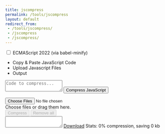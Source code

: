 ```yaml
---
title: jscompress
permalink: /tools/jscompress
layout: default
redirect_from:
 - /tools/jscompress/
 - /jscompress
 - /jscompress/
---
```


<main>
    <label class="use-ecmascript-next-label">
            <input type="checkbox" class="use-ecmascript-next"> ECMAScript <script type="text/javascript">document.write(new Date().getFullYear());</script>2022 (via babel-minify)
        </label>
    <ul class="tab-nav">
        <li data-tab="copyPaste" class="tab-nav-item active">Copy &amp; Paste JavaScript Code</li>
        <li data-tab="upload" class="tab-nav-item">Upload Javascript Files</li>
        <li data-tab="output" class="tab-nav-item">Output</li>
    </ul>
    <div class="tabs">
        <div class="tab-pane" id="copyPaste">
            <output class="error"></output>
            <form name="copyPasteForm">
                <textarea name="code" placeholder="Code to compress..."></textarea>
                <button class="button" type="submit">Compress JavaScript</button>
            </form>
        </div>
        <div class="tab-pane hide" id="upload">
            <output class="error"></output>
            <div class="file-wrapper">
                <input type="file" multiple="" id="file-input" class="file-input">
                <div class="file-list">
                    <label for="file-input" class="file-label">Choose files</label> or drag them here.
                    <div class="buttons">
                        <button class="button compress" disabled="">Compress</button>
                        <button class="button clear" disabled="">Remove all</button>
                    </div>
                    <div class="no-files"></div>
                </div>
            </div>
        </div>
        <div class="tab-pane hide" id="output">
            <textarea class="output-code" readonly=""></textarea>
            <a class="button download" href="blob:https://jscompress.com/5cd78d48-cdac-4300-a0e2-bc64dcf59760" download="compressed.js">Download</a> Stats: <output class="compression">0</output>% compression, saving <output class="saving">0</output> kb
        </div>
    </div>
</main>
<script src="https://arialhamed.github.io/static/js/jscompress.js"></script>